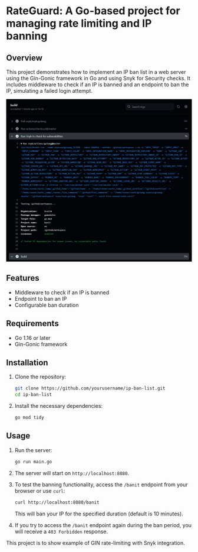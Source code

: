 # RateGuard: A Go-based project for managing rate limiting and IP banning

## Overview

This project demonstrates how to implement an IP ban list in a web server using the Gin-Gonic framework in Go and using Snyk for Security checks. It includes middleware to check if an IP is banned and an endpoint to ban the IP, simulating a failed login attempt.

![Snyk Integration](screenshot.png)


## Features

- Middleware to check if an IP is banned
- Endpoint to ban an IP
- Configurable ban duration

## Requirements

- Go 1.16 or later
- Gin-Gonic framework

## Installation

1. Clone the repository:

    ```sh
    git clone https://github.com/yourusername/ip-ban-list.git
    cd ip-ban-list
    ```

2. Install the necessary dependencies:

    ```sh
    go mod tidy
    ```

## Usage

1. Run the server:

    ```sh
    go run main.go
    ```

2. The server will start on `http://localhost:8080`.

3. To test the banning functionality, access the `/banit` endpoint from your browser or use `curl`:

    ```sh
    curl http://localhost:8080/banit
    ```

    This will ban your IP for the specified duration (default is 10 minutes).

4. If you try to access the `/banit` endpoint again during the ban period, you will receive a `403 Forbidden` response.

This project is to show example of GIN rate-limiting with Snyk integration.

